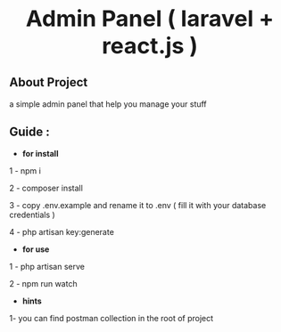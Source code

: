 <h1 align="center" style="font-size: 40px">Admin Panel ( laravel + react.js ) </h1>

## About Project

a simple admin panel that help you manage your stuff

## Guide :

- **for install**

1 - npm i

2 - composer install

3 - copy .env.example and rename it to .env ( fill it with your database credentials )

4 - php artisan key:generate

- **for use**

1 - php artisan serve

2 - npm run watch

- **hints**

 1- you can find postman collection in the root of project
